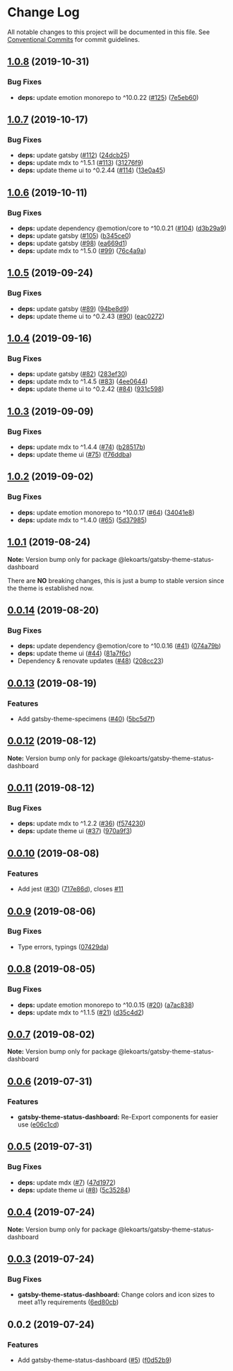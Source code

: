 # Change Log

All notable changes to this project will be documented in this file.
See [Conventional Commits](https://conventionalcommits.org) for commit guidelines.

## [1.0.8](https://github.com/LekoArts/gatsby-themes/compare/@lekoarts/gatsby-theme-status-dashboard@1.0.7...@lekoarts/gatsby-theme-status-dashboard@1.0.8) (2019-10-31)


### Bug Fixes

* **deps:** update emotion monorepo to ^10.0.22 ([#125](https://github.com/LekoArts/gatsby-themes/issues/125)) ([7e5eb60](https://github.com/LekoArts/gatsby-themes/commit/7e5eb60))





## [1.0.7](https://github.com/LekoArts/gatsby-themes/compare/@lekoarts/gatsby-theme-status-dashboard@1.0.6...@lekoarts/gatsby-theme-status-dashboard@1.0.7) (2019-10-17)


### Bug Fixes

* **deps:** update gatsby ([#112](https://github.com/LekoArts/gatsby-themes/issues/112)) ([24dcb25](https://github.com/LekoArts/gatsby-themes/commit/24dcb25))
* **deps:** update mdx to ^1.5.1 ([#113](https://github.com/LekoArts/gatsby-themes/issues/113)) ([31276f9](https://github.com/LekoArts/gatsby-themes/commit/31276f9))
* **deps:** update theme ui to ^0.2.44 ([#114](https://github.com/LekoArts/gatsby-themes/issues/114)) ([13e0a45](https://github.com/LekoArts/gatsby-themes/commit/13e0a45))





## [1.0.6](https://github.com/LekoArts/gatsby-themes/compare/@lekoarts/gatsby-theme-status-dashboard@1.0.5...@lekoarts/gatsby-theme-status-dashboard@1.0.6) (2019-10-11)


### Bug Fixes

* **deps:** update dependency @emotion/core to ^10.0.21 ([#104](https://github.com/LekoArts/gatsby-themes/issues/104)) ([d3b29a9](https://github.com/LekoArts/gatsby-themes/commit/d3b29a9))
* **deps:** update gatsby ([#105](https://github.com/LekoArts/gatsby-themes/issues/105)) ([b345ce0](https://github.com/LekoArts/gatsby-themes/commit/b345ce0))
* **deps:** update gatsby ([#98](https://github.com/LekoArts/gatsby-themes/issues/98)) ([ea669d1](https://github.com/LekoArts/gatsby-themes/commit/ea669d1))
* **deps:** update mdx to ^1.5.0 ([#99](https://github.com/LekoArts/gatsby-themes/issues/99)) ([76c4a9a](https://github.com/LekoArts/gatsby-themes/commit/76c4a9a))





## [1.0.5](https://github.com/LekoArts/gatsby-themes/compare/@lekoarts/gatsby-theme-status-dashboard@1.0.4...@lekoarts/gatsby-theme-status-dashboard@1.0.5) (2019-09-24)


### Bug Fixes

* **deps:** update gatsby ([#89](https://github.com/LekoArts/gatsby-themes/issues/89)) ([94be8d9](https://github.com/LekoArts/gatsby-themes/commit/94be8d9))
* **deps:** update theme ui to ^0.2.43 ([#90](https://github.com/LekoArts/gatsby-themes/issues/90)) ([eac0272](https://github.com/LekoArts/gatsby-themes/commit/eac0272))





## [1.0.4](https://github.com/LekoArts/gatsby-themes/compare/@lekoarts/gatsby-theme-status-dashboard@1.0.3...@lekoarts/gatsby-theme-status-dashboard@1.0.4) (2019-09-16)


### Bug Fixes

* **deps:** update gatsby ([#82](https://github.com/LekoArts/gatsby-themes/issues/82)) ([283ef30](https://github.com/LekoArts/gatsby-themes/commit/283ef30))
* **deps:** update mdx to ^1.4.5 ([#83](https://github.com/LekoArts/gatsby-themes/issues/83)) ([4ee0644](https://github.com/LekoArts/gatsby-themes/commit/4ee0644))
* **deps:** update theme ui to ^0.2.42 ([#84](https://github.com/LekoArts/gatsby-themes/issues/84)) ([931c598](https://github.com/LekoArts/gatsby-themes/commit/931c598))





## [1.0.3](https://github.com/LekoArts/gatsby-themes/compare/@lekoarts/gatsby-theme-status-dashboard@1.0.2...@lekoarts/gatsby-theme-status-dashboard@1.0.3) (2019-09-09)


### Bug Fixes

* **deps:** update mdx to ^1.4.4 ([#74](https://github.com/LekoArts/gatsby-themes/issues/74)) ([b28517b](https://github.com/LekoArts/gatsby-themes/commit/b28517b))
* **deps:** update theme ui ([#75](https://github.com/LekoArts/gatsby-themes/issues/75)) ([f76ddba](https://github.com/LekoArts/gatsby-themes/commit/f76ddba))





## [1.0.2](https://github.com/LekoArts/gatsby-themes/compare/@lekoarts/gatsby-theme-status-dashboard@1.0.1...@lekoarts/gatsby-theme-status-dashboard@1.0.2) (2019-09-02)


### Bug Fixes

* **deps:** update emotion monorepo to ^10.0.17 ([#64](https://github.com/LekoArts/gatsby-themes/issues/64)) ([34041e8](https://github.com/LekoArts/gatsby-themes/commit/34041e8))
* **deps:** update mdx to ^1.4.0 ([#65](https://github.com/LekoArts/gatsby-themes/issues/65)) ([5d37985](https://github.com/LekoArts/gatsby-themes/commit/5d37985))





## [1.0.1](https://github.com/LekoArts/gatsby-themes/compare/@lekoarts/gatsby-theme-status-dashboard@0.0.14...@lekoarts/gatsby-theme-status-dashboard@1.0.1) (2019-08-24)

**Note:** Version bump only for package @lekoarts/gatsby-theme-status-dashboard

There are **NO** breaking changes, this is just a bump to stable version since the theme is established now.





## [0.0.14](https://github.com/LekoArts/gatsby-themes/compare/@lekoarts/gatsby-theme-status-dashboard@0.0.13...@lekoarts/gatsby-theme-status-dashboard@0.0.14) (2019-08-20)


### Bug Fixes

* **deps:** update dependency @emotion/core to ^10.0.16 ([#41](https://github.com/LekoArts/gatsby-themes/issues/41)) ([074a79b](https://github.com/LekoArts/gatsby-themes/commit/074a79b))
* **deps:** update theme ui ([#44](https://github.com/LekoArts/gatsby-themes/issues/44)) ([81a7f6c](https://github.com/LekoArts/gatsby-themes/commit/81a7f6c))
* Dependency & renovate updates ([#48](https://github.com/LekoArts/gatsby-themes/issues/48)) ([208cc23](https://github.com/LekoArts/gatsby-themes/commit/208cc23))





## [0.0.13](https://github.com/LekoArts/gatsby-themes/compare/@lekoarts/gatsby-theme-status-dashboard@0.0.12...@lekoarts/gatsby-theme-status-dashboard@0.0.13) (2019-08-19)


### Features

* Add gatsby-theme-specimens ([#40](https://github.com/LekoArts/gatsby-themes/issues/40)) ([5bc5d7f](https://github.com/LekoArts/gatsby-themes/commit/5bc5d7f))





## [0.0.12](https://github.com/LekoArts/gatsby-themes/compare/@lekoarts/gatsby-theme-status-dashboard@0.0.11...@lekoarts/gatsby-theme-status-dashboard@0.0.12) (2019-08-12)

**Note:** Version bump only for package @lekoarts/gatsby-theme-status-dashboard





## [0.0.11](https://github.com/LekoArts/gatsby-themes/compare/@lekoarts/gatsby-theme-status-dashboard@0.0.10...@lekoarts/gatsby-theme-status-dashboard@0.0.11) (2019-08-12)


### Bug Fixes

* **deps:** update mdx to ^1.2.2 ([#36](https://github.com/LekoArts/gatsby-themes/issues/36)) ([f574230](https://github.com/LekoArts/gatsby-themes/commit/f574230))
* **deps:** update theme ui ([#37](https://github.com/LekoArts/gatsby-themes/issues/37)) ([970a9f3](https://github.com/LekoArts/gatsby-themes/commit/970a9f3))





## [0.0.10](https://github.com/LekoArts/gatsby-themes/compare/@lekoarts/gatsby-theme-status-dashboard@0.0.9...@lekoarts/gatsby-theme-status-dashboard@0.0.10) (2019-08-08)


### Features

* Add jest ([#30](https://github.com/LekoArts/gatsby-themes/issues/30)) ([717e86d](https://github.com/LekoArts/gatsby-themes/commit/717e86d)), closes [#11](https://github.com/LekoArts/gatsby-themes/issues/11)





## [0.0.9](https://github.com/LekoArts/gatsby-themes/compare/@lekoarts/gatsby-theme-status-dashboard@0.0.8...@lekoarts/gatsby-theme-status-dashboard@0.0.9) (2019-08-06)


### Bug Fixes

* Type errors, typings ([07429da](https://github.com/LekoArts/gatsby-themes/commit/07429da))





## [0.0.8](https://github.com/LekoArts/gatsby-themes/compare/@lekoarts/gatsby-theme-status-dashboard@0.0.7...@lekoarts/gatsby-theme-status-dashboard@0.0.8) (2019-08-05)


### Bug Fixes

* **deps:** update emotion monorepo to ^10.0.15 ([#20](https://github.com/LekoArts/gatsby-themes/issues/20)) ([a7ac838](https://github.com/LekoArts/gatsby-themes/commit/a7ac838))
* **deps:** update mdx to ^1.1.5 ([#21](https://github.com/LekoArts/gatsby-themes/issues/21)) ([d35c4d2](https://github.com/LekoArts/gatsby-themes/commit/d35c4d2))





## [0.0.7](https://github.com/LekoArts/gatsby-themes/compare/@lekoarts/gatsby-theme-status-dashboard@0.0.6...@lekoarts/gatsby-theme-status-dashboard@0.0.7) (2019-08-02)

**Note:** Version bump only for package @lekoarts/gatsby-theme-status-dashboard





## [0.0.6](https://github.com/LekoArts/gatsby-themes/compare/@lekoarts/gatsby-theme-status-dashboard@0.0.5...@lekoarts/gatsby-theme-status-dashboard@0.0.6) (2019-07-31)


### Features

* **gatsby-theme-status-dashboard:** Re-Export components for easier use ([e06c1cd](https://github.com/LekoArts/gatsby-themes/commit/e06c1cd))





## [0.0.5](https://github.com/LekoArts/gatsby-themes/compare/@lekoarts/gatsby-theme-status-dashboard@0.0.4...@lekoarts/gatsby-theme-status-dashboard@0.0.5) (2019-07-31)


### Bug Fixes

* **deps:** update mdx ([#7](https://github.com/LekoArts/gatsby-themes/issues/7)) ([47d1972](https://github.com/LekoArts/gatsby-themes/commit/47d1972))
* **deps:** update theme ui ([#8](https://github.com/LekoArts/gatsby-themes/issues/8)) ([5c35284](https://github.com/LekoArts/gatsby-themes/commit/5c35284))





## [0.0.4](https://github.com/LekoArts/gatsby-themes/compare/@lekoarts/gatsby-theme-status-dashboard@0.0.3...@lekoarts/gatsby-theme-status-dashboard@0.0.4) (2019-07-24)

**Note:** Version bump only for package @lekoarts/gatsby-theme-status-dashboard





## [0.0.3](https://github.com/LekoArts/gatsby-themes/compare/@lekoarts/gatsby-theme-status-dashboard@0.0.2...@lekoarts/gatsby-theme-status-dashboard@0.0.3) (2019-07-24)


### Bug Fixes

* **gatsby-theme-status-dashboard:** Change colors and icon sizes to meet a11y requirements ([6ed80cb](https://github.com/LekoArts/gatsby-themes/commit/6ed80cb))





## 0.0.2 (2019-07-24)


### Features

* Add gatsby-theme-status-dashboard ([#5](https://github.com/LekoArts/gatsby-themes/issues/5)) ([f0d52b9](https://github.com/LekoArts/gatsby-themes/commit/f0d52b9))
